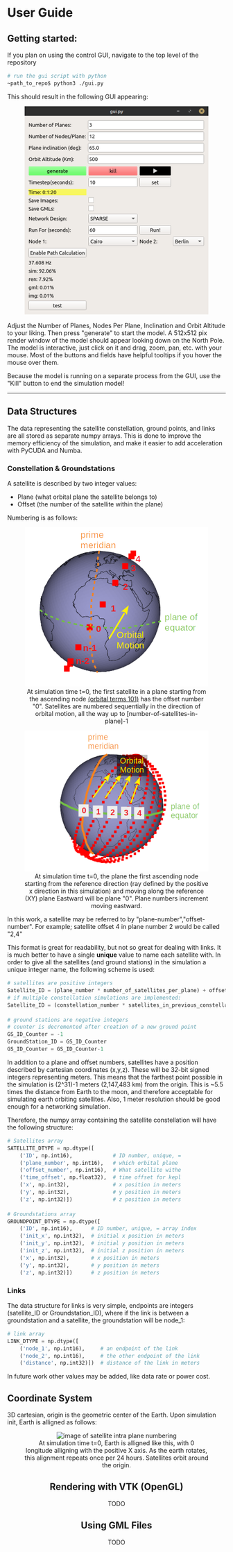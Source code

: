 # User Guide

## Getting started:

If you plan on using the control GUI, navigate to the top level of the repository
```bash
# run the gui script with python
~path_to_repo$ python3 ./gui.py
```

This should result in the following GUI appearing:

<center>
<figure>
  <img src="gui_ex.png" alt="pic of gui"/>
</figure>
</center>

Adjust the Number of Planes, Nodes Per Plane, Inclination and Orbit Altitude to your liking.
Then press "generate" to start the model. A 512x512 pix render window of the model should appear looking down on the North Pole. The model is interactive, just click on it and drag, zoom, pan, etc. with your mouse. Most of the buttons and fields have helpful tooltips if you hover the mouse over them.

Because the model is running on a separate process from the GUI, use the "Kill" button to end the simulation model!

___
## Data Structures

The data representing the satellite constellation, ground points, and links are all stored as separate numpy arrays. This is done to improve the memory efficiency of the simulation, and make it easier to add acceleration with PyCUDA and Numba.

### Constellation & Groundstations

A satellite is described by two integer values:
* Plane (what orbital plane the satellite belongs to)
* Offset (the number of the satellite within the plane)

Numbering is as follows:

<center>
<figure>
  <img src="satellite_intra_plane_numbering.png" alt="image of satellite intra plane numbering"/>
  <figcaption>At simulation time t=0, the first satellite in a plane starting from the ascending node <a href="https://en.wikipedia.org/wiki/Orbital_elements">(orbital terms 101)</a>  has the offset number "0".  Satellites are numbered sequentially in the direction of orbital motion, all the way up to [number-of-satellites-in-plane]-1 </figcaption>
</figure>

<figure>
  <img src="plane_numbering.png" alt="image of satellite intra plane numbering"/>
  <figcaption>At simulation time t=0, the plane the first ascending node starting from the reference direction (ray defined by the positive x direction in this simulation) and moving along the reference (XY) plane Eastward will be plane "0". Plane numbers increment moving eastward.  </figcaption>
</figure>

</center>


In this work, a satellite may be referred to by "plane-number","offset-number". For example; satellite offset 4 in plane number 2 would be called "2,4"

This format is great for readability, but not so great for dealing with links. It is much better to have a single **unique** value to name each satellite with. In order to give all the satellites (and ground stations) in the simulation a unique integer name, the following scheme is used:
```python
# satellites are positive integers
Satellite_ID = (plane_number * number_of_satellites_per_plane) + offset_number
# if multiple constellation simulations are implemented:
Satellite_ID = (constellation_number * satellites_in_previous_constellation) + (plane_number * number_of_satellites_per_plane) + offset_number

# ground stations are negative integers
# counter is decremented after creation of a new ground point
GS_ID_Counter = -1
GroundStation_ID = GS_ID_Counter
GS_ID_Counter = GS_ID_Counter-1
```

In addition to a plane and offset numbers, satellites have a position described by cartesian coordinates (x,y,z). These will be 32-bit signed integers representing meters. This means that the farthest point possible in the simulation is (2^31)-1 meters (2,147,483 km) from the origin. This is ~5.5 times the distance from Earth to the moon, and therefore acceptable for simulating earth orbiting satellites. Also, 1 meter resolution should be good enough for a networking simulation.

Therefore, the numpy array containing the satellite constellation will have the following structure:

```python
# Satellites array
SATELLITE_DTYPE = np.dtype([
	('ID', np.int16),             # ID number, unique, =
	('plane_number', np.int16),   # which orbital plane
	('offset_number', np.int16),  # What satellite withe
	('time_offset', np.float32),  # time offset for kepl
	('x', np.int32),              # x position in meters
	('y', np.int32),              # y position in meters
	('z', np.int32)])             # z position in meters

# Groundstations array
GROUNDPOINT_DTYPE = np.dtype([
	('ID', np.int16),      # ID number, unique, = array index
	('init_x', np.int32),  # initial x position in meters
	('init_y', np.int32),  # initial y position in meters
	('init_z', np.int32),  # initial z position in meters
	('x', np.int32),       # x position in meters
	('y', np.int32),       # y position in meters
	('z', np.int32)])      # z position in meters
```

### Links

The data structure for links is very simple, endpoints are integers (satellite_ID or Groundstation_ID), where if the link is between a groundstation and a satellite, the groundstation will be node_1:

```python
# link array
LINK_DTYPE = np.dtype([
	('node_1', np.int16),     # an endpoint of the link
	('node_2', np.int16),     # the other endpoint of the link
	('distance', np.int32)])  # distance of the link in meters
```
In future work other values may be added, like data rate or power cost.


## Coordinate System

3D cartesian, origin is the geometric center of the Earth. Upon simulation init, Earth is alligned as follows:
<center>
<figure>
  <img src="coords_sys_at_t0.png" alt="image of satellite intra plane numbering"/>
  <figcaption>At simulation time t=0, Earth is alligned like this, with 0 longitude alligning with the positive X axis. As the earth rotates, this alignment repeats once per 24 hours. Satellites orbit around the origin. </figcaption>
</figure>

## Rendering with VTK (OpenGL) 

TODO

## Using GML Files

TODO



